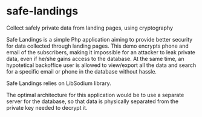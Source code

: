 # safe-landings
Collect safely private data from landing pages, using cryptography

Safe Landings is a simple Php application aiming to provide better security for data collected through landing pages.
This demo encrypts phone and email of the subscribers, making it impossible for an attacker to leak private data, even if he/she gains access to the database.
At the same time, an hypotetical backoffice user is allowed to view/export all the data and search for a specific email or phone in the database without hassle.

Safe Landings relies on LibSodium library. 

The optimal architecture for this application would be to use a separate server for the database, so that data is physically separated from the private key needed to decrypt it.
